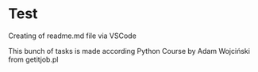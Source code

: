 # Test 
Creating of readme.md file via VSCode

This bunch of tasks is made according Python Course by Adam Wojciński from getitjob.pl